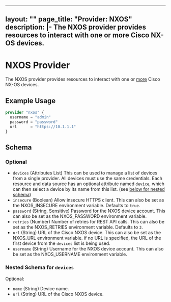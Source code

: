 
---
layout: ""
page_title: "Provider: NXOS"
description: |-
  The NXOS provider provides resources to interact with one or more Cisco NX-OS devices.
---

# NXOS Provider

The NXOS provider provides resources to interact with one or [more](https://registry.terraform.io/providers/netascode/nxos/latest/docs/guides/manage_multiple_devices) Cisco NX-OS devices.

## Example Usage

```terraform
provider "nxos" {
  username = "admin"
  password = "password"
  url      = "https://10.1.1.1"
}
```

<!-- schema generated by tfplugindocs -->
## Schema

### Optional

- `devices` (Attributes List) This can be used to manage a list of devices from a single provider. All devices must use the same credentials. Each resource and data source has an optional attribute named `device`, which can then select a device by its name from this list. (see [below for nested schema](#nestedatt--devices))
- `insecure` (Boolean) Allow insecure HTTPS client. This can also be set as the NXOS_INSECURE environment variable. Defaults to `true`.
- `password` (String, Sensitive) Password for the NXOS device account. This can also be set as the NXOS_PASSWORD environment variable.
- `retries` (Number) Number of retries for REST API calls. This can also be set as the NXOS_RETRIES environment variable. Defaults to `3`.
- `url` (String) URL of the Cisco NXOS device. This can also be set as the NXOS_URL environment variable. if no URL is specified, the URL of the first device from the `devices` list is being used.
- `username` (String) Username for the NXOS device account. This can also be set as the NXOS_USERNAME environment variable.

<a id="nestedatt--devices"></a>
### Nested Schema for `devices`

Optional:

- `name` (String) Device name.
- `url` (String) URL of the Cisco NXOS device.